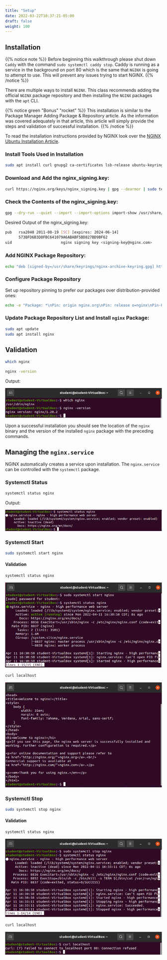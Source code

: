 ```yaml
---
title: "Setup"
date: 2022-03-22T10:37:21-05:00
draft: false
weight: 100
---
```


## Installation

{{% notice note %}}
Before beginning this walkthrough please shut down `Caddy` with the command `sudo systemctl caddy stop`. Caddy is running as a service in the background on port 80 which is the same that `NGINX` is going to attempt to use. This will prevent any issues trying to start NGINX.
{{% /notice %}}

There are multiple ways to install `NGINX`. This class recommends adding the official `NGINX` package repository and then installing the `NGINX` packages with the `apt` CLI.

{{% notice green "Bonus" "rocket" %}}
This installation is similar to the Package Manager Adding Package & Repository article. As the information was covered adequately in that article, this article will simply provide the steps and validation of successful installation.
{{% /notice %}}

To read the installation instructions provided by NGINX look over the [NGINX Ubuntu Installation Article](https://nginx.org/en/linux_packages.html#Ubuntu).

### Install Tools Used in Installation

```bash
sudo apt install curl gnupg2 ca-certificates lsb-release ubuntu-keyring
```

### Download and Add the nginx_signing.key:

```bash
curl https://nginx.org/keys/nginx_signing.key | gpg --dearmor | sudo tee /usr/share/keyrings/nginx-archive-keyring.gpg > /dev/null
```

### Check the Contents of the nginx_signing.key:

```bash
gpg --dry-run --quiet --import --import-options import-show /usr/share/keyrings/nginx-archive-keyring.gpg
```

Desired Output of the nginx_signing.key:

```bash
pub   rsa2048 2011-08-19 [SC] [expires: 2024-06-14]
      573BFD6B3D8FBC641079A6ABABF5BD827BD9BF62
uid                      nginx signing key <signing-key@nginx.com>
```

### Add NGINX Package Repository:

```bash
echo "deb [signed-by=/usr/share/keyrings/nginx-archive-keyring.gpg] http://nginx.org/packages/ubuntu `lsb_release -cs` nginx" | sudo tee /etc/apt/sources.list.d/nginx.list
```

### Configure Package Repository

Set up repository pinning to prefer our packages over distribution-provided ones:

```bash
echo -e "Package: *\nPin: origin nginx.org\nPin: release o=nginx\nPin-Priority: 900\n" | sudo tee /etc/apt/preferences.d/99nginx
```

### Update Package Repository List and Install `nginx` Package:

```bash
sudo apt update
sudo apt install nginx
```

## Validation

```bash
which nginx
```

```bash
nginx -version
```

Output:

![which nginx && nginx -version output](pictures/nginx-validation.png?classes=border)

Upon a successful installation you should see the location of the `nginx` binary and the version of the installed `nginx` package with the preceding commands.

## Managing the `nginx.service`

NGINX automatically creates a service upon installation. The `nginx.service` can be controlled with the `systemctl` package.

### Systemctl Status 

```bash
systemctl status nginx
```

<!-- TODO: CLARITY: Was this an intended command with screenshot? -->

Output:

![systemctl nginx status output](pictures/systemctl-status-nginx.png?classes=border)

### Systemctl Start

```bash
sudo systemctl start nginx
```

#### Validation

```bash
systemctl status nginx
```

![sudo systemctl start nginx && systemctl nginx status output](pictures/nginx-status-after-start.png?classes=border)

```bash
curl localhost
```

![curl localhost output](pictures/curl-nginx-default.png?classes=border)

### Systemctl Stop

```bash
sudo systemctl stop nginx
```

#### Validation

```bash
systemctl status nginx
```

![sudo systemctl stop nginx && systemctl status nginx output](pictures/nginx-status-after-stop.png?classes=border)

```bash
curl localhost
```

![curl localhost output](pictures/curl-nginx-stopped.png?classes=border)
